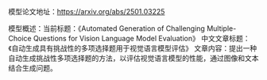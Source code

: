 模型论文地址：https://arxiv.org/abs/2501.03225

模型概述：当前标题：《Automated Generation of Challenging Multiple-Choice Questions for Vision Language Model Evaluation》
中文文章标题：《自动生成具有挑战性的多项选择题用于视觉语言模型评估》
文章内容：提出一种自动生成挑战性多项选择题的方法，以评估视觉语言模型的性能，通过图像和文本结合生成问题。
